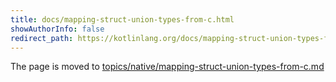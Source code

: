 ```yaml
---
title: docs/mapping-struct-union-types-from-c.html
showAuthorInfo: false
redirect_path: https://kotlinlang.org/docs/mapping-struct-union-types-from-c.html
---
```


The page is moved to [topics/native/mapping-struct-union-types-from-c.md](../../../../docs/topics/native/mapping-struct-union-types-from-c.md)
